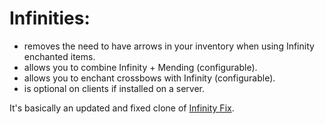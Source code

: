 # Infinities:

- removes the need to have arrows in your inventory when using Infinity enchanted items.
- allows you to combine Infinity + Mending (configurable).
- allows you to enchant crossbows with Infinity (configurable).
- is optional on clients if installed on a server.

It's basically an updated and fixed clone of [Infinity Fix](https://www.curseforge.com/minecraft/mc-mods/infinity-fix).
